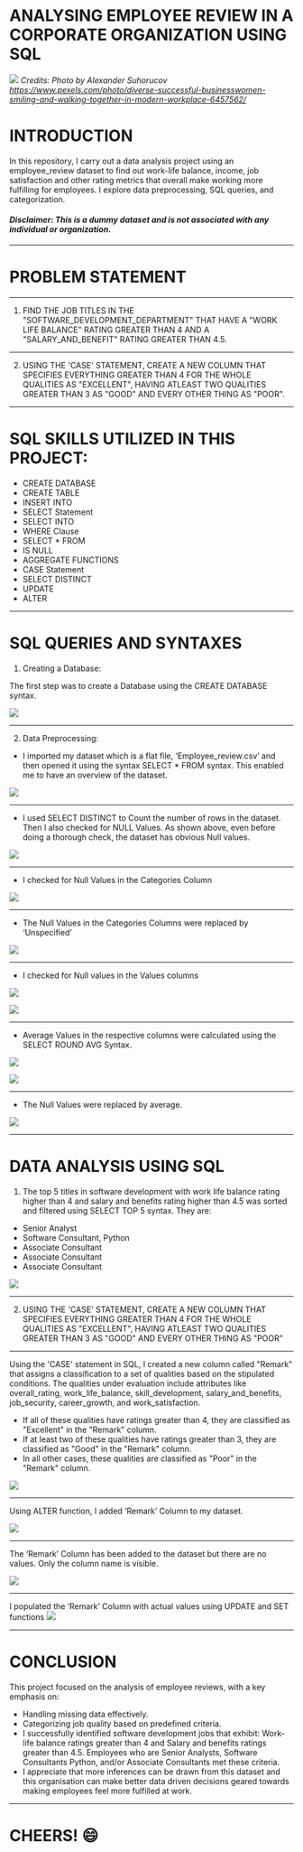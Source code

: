 # ANALYSING EMPLOYEE REVIEW IN A CORPORATE ORGANIZATION USING SQL

![](intro.jpg)
*Credits: Photo by Alexander Suhorucov https://www.pexels.com/photo/diverse-successful-businesswomen-smiling-and-walking-together-in-modern-workplace-6457562/*

# INTRODUCTION

In this repository, I carry out a data analysis project using an employee_review dataset to find out work-life balance, income, job satisfaction and other rating metrics that overall make working more fulfilling for employees. I explore data preprocessing, SQL queries, and categorization.

#### *Disclaimer: This is a dummy dataset and is not associated with any individual or organization.*

---

# PROBLEM STATEMENT
---
1. FIND THE JOB TITLES IN THE "SOFTWARE_DEVELOPMENT_DEPARTMENT" THAT HAVE A "WORK LIFE BALANCE" RATING GREATER THAN 4 AND A "SALARY_AND_BENEFIT" RATING GREATER THAN 4.5.
---
2. USING THE 'CASE' STATEMENT, CREATE A NEW COLUMN THAT SPECIFIES EVERYTHING GREATER THAN 4 FOR THE WHOLE QUALITIES AS "EXCELLENT", HAVING ATLEAST TWO QUALITIES GREATER THAN 3 AS "GOOD" AND EVERY OTHER THING AS "POOR".
   
---

# SQL SKILLS UTILIZED IN THIS PROJECT:
-	CREATE DATABASE
-	CREATE TABLE
-	INSERT INTO
-	SELECT Statement
-	SELECT INTO
-	WHERE Clause
-	SELECT * FROM
-	IS NULL
-	AGGREGATE FUNCTIONS
-	CASE Statement
-	SELECT DISTINCT
-	UPDATE
-	ALTER

---

# SQL QUERIES AND SYNTAXES

1.	Creating a Database:

The first step was to create a Database using the CREATE DATABASE syntax.

![](db.png) 

---

2.	Data Preprocessing:
-	I imported my dataset which is a flat file, ‘Employee_review.csv’ and then opened it using the syntax SELECT * FROM syntax. This enabled me to have an overview of the dataset.
  
![](employee_review.png)

---
-	I used SELECT DISTINCT to Count the number of rows in the dataset. Then I also checked for NULL Values. As shown above, even before doing a thorough check, the dataset has obvious Null values.

![](count.png)

--- 
-	I checked for Null Values in the Categories Column

![](null_cat.png)

---

-	The Null Values in the Categories Columns were replaced by ‘Unspecified’

![](cat_clean.png)

---

-	I checked for Null values in the Values columns

![](null_val.png)

![](null_val1.png)

---

-	Average Values in the respective columns were calculated using the SELECT ROUND AVG Syntax.

![](avg_val.png)

![](avg_val1.png)

---

-	The Null Values were replaced by average.

![](set_avg.png)

---

# DATA ANALYSIS USING SQL

1. The top 5 titles in software development with work life balance rating higher than 4 and salary and benefits rating higher than 4.5 was sorted and filtered using SELECT TOP 5 syntax. They are:
   
- Senior Analyst
- Software Consultant, Python
- Associate Consultant
- Associate Consultant
- Associate Consultant

![](top5.png)

---

2. USING THE 'CASE' STATEMENT, CREATE A NEW COLUMN THAT SPECIFIES EVERYTHING GREATER THAN 4 FOR THE WHOLE QUALITIES AS "EXCELLENT", HAVING ATLEAST TWO QUALITIES GREATER THAN 3 AS "GOOD" AND EVERY OTHER THING AS "POOR" 

---

Using the 'CASE' statement in SQL, I created a new column called "Remark" that assigns a classification to a set of qualities based on the stipulated conditions. The qualities under evaluation include attributes like overall_rating, work_life_balance, skill_development, salary_and_benefits, job_security, career_growth, and work_satisfaction.

- If all of these qualities have ratings greater than 4, they are classified as "Excellent" in the "Remark" column.
- If at least two of these qualities have ratings greater than 3, they are classified as "Good" in the "Remark" column.
- In all other cases, these qualities are classified as "Poor" in the "Remark" column.

![](remark.png)

---
Using ALTER function, I added ‘Remark’ Column to my dataset.

![](add_remark.png)

--- 

The ‘Remark’ Column has been added to the dataset but there are no values. Only the column name is visible.

![](remark_null.png)

---

I populated the ‘Remark’ Column with actual values using UPDATE and SET functions
![](remark_added.png)

---

# CONCLUSION

This project focused on the analysis of employee reviews, with a key emphasis on:

- Handling missing data effectively.
- Categorizing job quality based on predefined criteria.
- I successfully identified software development jobs that exhibit:
   Work-life balance ratings greater than 4 and Salary and benefits ratings greater than 4.5. Employees who are Senior Analysts, Software Consultants Python, and/or Associate Consultants met these criteria.
- I appreciate that more inferences can be drawn from this dataset and this organisation can make better data driven decisions geared towards making employees feel more fulfilled at work.

---

# CHEERS! 😄






 
